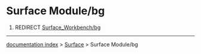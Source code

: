 # Surface Module/bg
1.  REDIRECT [Surface\_Workbench/bg](Surface_Workbench/bg.md)

---
[documentation index](../README.md) > [Surface](Surface_Workbench.md) > Surface Module/bg
